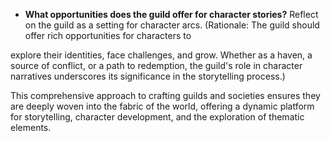- **What opportunities does the guild offer for character stories?** Reflect on the guild as a setting for character arcs. (Rationale: The guild should offer rich opportunities for characters to

 explore their identities, face challenges, and grow. Whether as a haven, a source of conflict, or a path to redemption, the guild's role in character narratives underscores its significance in the storytelling process.)

This comprehensive approach to crafting guilds and societies ensures they are deeply woven into the fabric of the world, offering a dynamic platform for storytelling, character development, and the exploration of thematic elements.